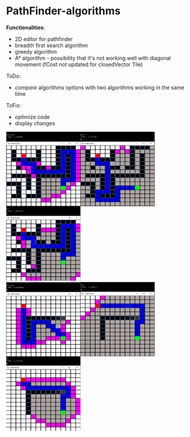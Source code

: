 # PathFinder-algorithms

**Functionalities**:
- 2D editor for pathfinder
- breadth first search algorithm
- greedy algorithm 
- A* algorithm - possibility that it's not working well with diagonal movement (fCost not updated for closedVector Tile)

ToDo:
- *compare* algorithms options with two algorithms working in the same time

ToFix:
- optimize code
- display changes

<div class="content-center">
  <div id="cc-profile-image"><img src="images/Greedy 1.png" style="float: left;" alt="Image" width="200" height="200"/> </a>
    <div id="cc-profile-image"><img src="images/BFS 1.png" style="float: left;" alt="Image" width="200" height="200"/> </a>
      <div id="cc-profile-image"><img src="images/A_star 1.png" alt="Image" width="200" height="200"/></a>
      </div>
    </div>
  </div>
</div>
<div class="content-center">
  <div id="cc-profile-image"><img src="images/Greedy 2.png" style="float: left;" alt="Image" width="200" height="200"/> </a>
    <div id="cc-profile-image"><img src="images/BFS 2.png" style="float: left;" alt="Image" width="200" height="200"/></a>
      <div id="cc-profile-image"><img src="images/A_star 2.png" alt="Image" width="200" height="200"/></a>
      </div>
    </div>
  </div>
</div>
